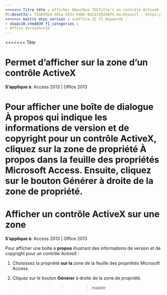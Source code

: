 ```yaml
---
<<<<<<< Titre tête : afficher Aboutbox TOCTitle's an contrôle ActiveX : afficher sur la zone ms:assetid un contrôle ActiveX : 72a855b4-dd1a-a531-6402-0321335d3bf5 ms:mtpsurl : https://msdn.microsoft.com/library/Ff195825(v=office.15) ms:contentKeyID : ms.date 48545612 : 18/09/2015 === titre : affichage d’un contrôle ActiveX sur la zone TOCTitle : afficher un contrôle ActiveX à propos de la description de la zone : étapes pour afficher la boîte à propos de.
MS:AssetId : 72a855b4-dd1a-a531-6402-0321335d3bf5 ms:mtpsurl : https://msdn.microsoft.com/library/Ff195825(v=office.15) ms:contentKeyID : ms.date 48545612 : 10/16/2018
>>>>>>> maître mtps_version : v=office.15 f1_keywords :
- vbaac10.chm4039 f1_categories :
- Office.Version=v15
---
```


<<<<<<< Tête
# <a name="view-an-activex-controls-about-box"></a>Permet d’afficher sur la zone d’un contrôle ActiveX

**S’applique à**: Access 2013 | Office 2013

Pour afficher une boîte de dialogue **À propos** qui indique les informations de version et de copyright pour un contrôle ActiveX, cliquez sur la zone de propriété **À propos** dans la feuille des propriétés Microsoft Access. Ensuite, cliquez sur le bouton **Générer** à droite de la zone de propriété.
=======
# <a name="view-an-activex-control-about-box"></a>Afficher un contrôle ActiveX sur une zone

**S’applique à**: Access 2013 | Office 2013

Pour afficher une boîte à **propos** illustrant des informations de version et de copyright pour un contrôle ActiveX :

1. Choisissez la propriété **sur la** zone de la feuille des propriétés Microsoft Access.

2. Cliquez sur le bouton **Générer** à droite de la zone de propriété.
>>>>>>> master

